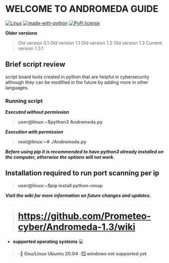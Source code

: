# WELCOME TO ANDROMEDA GUIDE
[![Linux](https://svgshare.com/i/Zhy.svg)](https://svgshare.com/i/Zhy.svg)
[![made-with-python](https://img.shields.io/badge/Made%20with-Python-1f425f.svg)](https://www.python.org/)
[![PyPi license](https://badgen.net/pypi/license/pip/)](https://pypi.com/project/pip/)

**Older versions**
> Old version 0.1
> Old version 1.1
> Old version 1.2
> Old version 1.3
> Current version 1.3.1
## Brief script review
script board tools created in python that are helpful in cybersecurity although they can be modified in the future by adding more in other languages.

### Running script

***Executed without permission***
> **user@linux:~$python3 Andromeda.py**

***Execution with permission***
> **root@linux:~# ./Andromeda.py**

***Before using pip it is recommended to have python3 already installed on the computer, otherwise the options will not work.***
## Installation required to run port scanning per ip  
> **user@linux:~$pip install python-nmap**


***Visit the wiki for more information on future changes and updates.***
> # https://github.com/Prometeo-cyber/Andromeda-1.3/wiki

- **supported operating systems** :computer:
> -**:penguin: Gnu/Linux Ubuntu 20.04**
> -**:window: windows not supported yet**